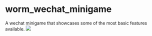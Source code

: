 # worm_wechat_minigame
A wechat minigame that showcases some of the most basic features available. 
![](https://i.ibb.co/d2JxLTN/IMG-20190505-150338.jpg)
